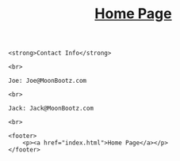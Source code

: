 <!DOCTYPE html>
<html>
<head>
	<title>Exploring tags</title>
</head>
<body>
	<header>
		<h1><a href="index.html">Home Page</a></h1>
	</header>

	<strong>Contact Info</strong>

	<br>

	Joe: Joe@MoonBootz.com

	<br>

	Jack: Jack@MoonBootz.com

	<br>

	<footer>
		<p><a href="index.html">Home Page</a></p>
	</footer>

</body>
</html>